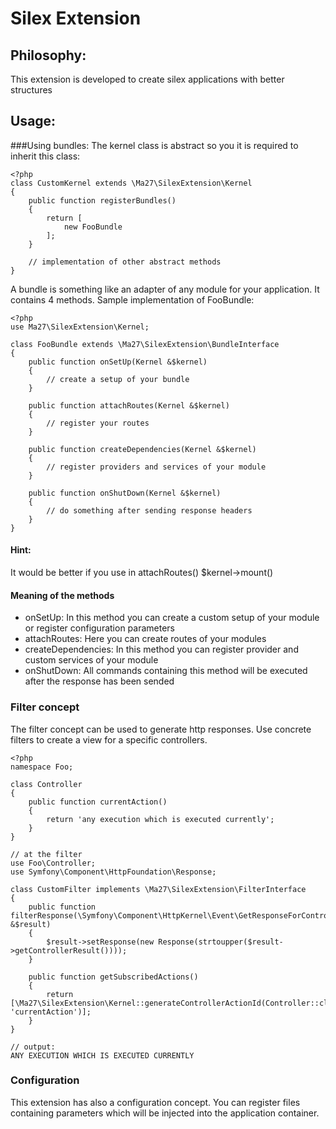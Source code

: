 Silex Extension
===============


Philosophy:
-----------
This extension is developed to create silex applications with 
better structures

Usage:
------

###Using bundles:
The kernel class is abstract so you it is required to inherit this class:

    <?php
    class CustomKernel extends \Ma27\SilexExtension\Kernel
    {
        public function registerBundles()
        {
            return [
                new FooBundle
            ];
        }

        // implementation of other abstract methods
    }

A bundle is something like an adapter of any module for your application.
It contains 4 methods.
Sample implementation of FooBundle:

    <?php
    use Ma27\SilexExtension\Kernel;

    class FooBundle extends \Ma27\SilexExtension\BundleInterface
    {
        public function onSetUp(Kernel &$kernel)
        {
            // create a setup of your bundle
        }

        public function attachRoutes(Kernel &$kernel)
        {
            // register your routes
        }

        public function createDependencies(Kernel &$kernel)
        {
            // register providers and services of your module
        }

        public function onShutDown(Kernel &$kernel)
        {
            // do something after sending response headers
        }
    }

#### Hint:
It would be better if you use in attachRoutes() $kernel->mount()

#### Meaning of the methods
 * onSetUp: In this method you can create a custom setup of your module or register configuration parameters
 * attachRoutes: Here you can create routes of your modules
 * createDependencies: In this method you can register provider and custom services of your module
 * onShutDown: All commands containing this method will be executed after the response has been sended


### Filter concept

The filter concept can be used to generate http responses. Use concrete filters to create a 
view for a specific controllers.

    <?php
    namespace Foo;

    class Controller
    {
        public function currentAction()
        {
            return 'any execution which is executed currently';
        }
    }

    // at the filter
    use Foo\Controller;
    use Symfony\Component\HttpFoundation\Response;

    class CustomFilter implements \Ma27\SilexExtension\FilterInterface
    {
        public function filterResponse(\Symfony\Component\HttpKernel\Event\GetResponseForControllerResultEvent &$result)
        {
            $result->setResponse(new Response(strtoupper($result->getControllerResult())));
        }

        public function getSubscribedActions()
        {
            return [\Ma27\SilexExtension\Kernel::generateControllerActionId(Controller::class, 'currentAction')];
        }
    }

    // output:
    ANY EXECUTION WHICH IS EXECUTED CURRENTLY


### Configuration

This extension has also a configuration concept. You can register files containing parameters which will be 
injected into the application container.

